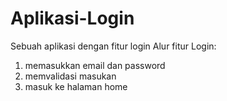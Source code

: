 # Aplikasi-Login
Sebuah aplikasi dengan fitur login
Alur fitur Login:
 1. memasukkan email dan password
 2. memvalidasi masukan
 3. masuk ke halaman home
